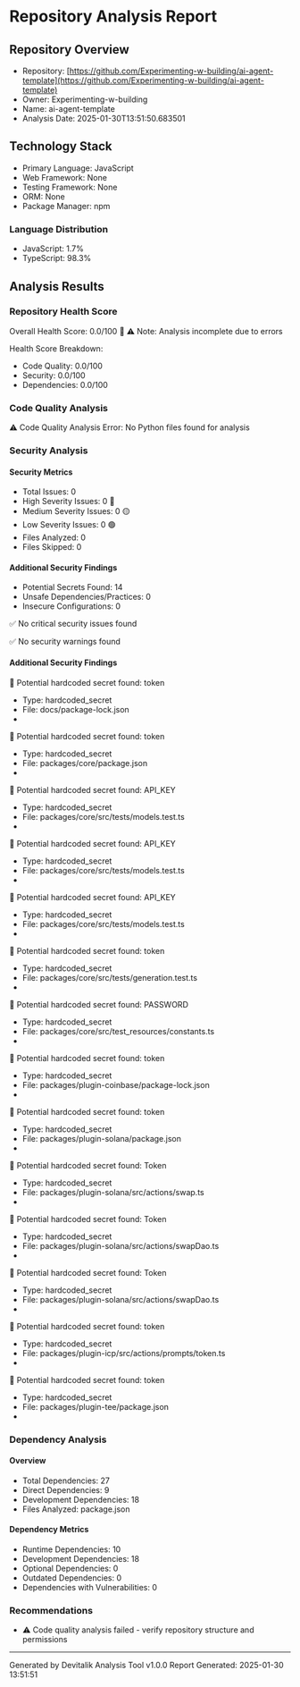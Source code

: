 # Repository Analysis Report

## Repository Overview
- Repository: [https://github.com/Experimenting-w-building/ai-agent-template](https://github.com/Experimenting-w-building/ai-agent-template)
- Owner: Experimenting-w-building
- Name: ai-agent-template
- Analysis Date: 2025-01-30T13:51:50.683501

## Technology Stack
- Primary Language: JavaScript
- Web Framework: None
- Testing Framework: None
- ORM: None
- Package Manager: npm

### Language Distribution

- JavaScript: 1.7%
- TypeScript: 98.3%

## Analysis Results

### Repository Health Score
Overall Health Score: 0.0/100 🔴
⚠️ Note: Analysis incomplete due to errors

Health Score Breakdown:
- Code Quality: 0.0/100
- Security: 0.0/100
- Dependencies: 0.0/100

### Code Quality Analysis

⚠️ Code Quality Analysis Error: No Python files found for analysis

### Security Analysis

#### Security Metrics
- Total Issues: 0
- High Severity Issues: 0 🔴
- Medium Severity Issues: 0 🟡
- Low Severity Issues: 0 🟢
- Files Analyzed: 0
- Files Skipped: 0

#### Additional Security Findings
- Potential Secrets Found: 14
- Unsafe Dependencies/Practices: 0
- Insecure Configurations: 0

✅ No critical security issues found

✅ No security warnings found

#### Additional Security Findings

🔴 Potential hardcoded secret found: token
- Type: hardcoded_secret
- File: docs/package-lock.json
- 

🔴 Potential hardcoded secret found: token
- Type: hardcoded_secret
- File: packages/core/package.json
- 

🔴 Potential hardcoded secret found: API_KEY
- Type: hardcoded_secret
- File: packages/core/src/tests/models.test.ts
- 

🔴 Potential hardcoded secret found: API_KEY
- Type: hardcoded_secret
- File: packages/core/src/tests/models.test.ts
- 

🔴 Potential hardcoded secret found: API_KEY
- Type: hardcoded_secret
- File: packages/core/src/tests/models.test.ts
- 

🔴 Potential hardcoded secret found: token
- Type: hardcoded_secret
- File: packages/core/src/tests/generation.test.ts
- 

🔴 Potential hardcoded secret found: PASSWORD
- Type: hardcoded_secret
- File: packages/core/src/test_resources/constants.ts
- 

🔴 Potential hardcoded secret found: token
- Type: hardcoded_secret
- File: packages/plugin-coinbase/package-lock.json
- 

🔴 Potential hardcoded secret found: token
- Type: hardcoded_secret
- File: packages/plugin-solana/package.json
- 

🔴 Potential hardcoded secret found: Token
- Type: hardcoded_secret
- File: packages/plugin-solana/src/actions/swap.ts
- 

🔴 Potential hardcoded secret found: Token
- Type: hardcoded_secret
- File: packages/plugin-solana/src/actions/swapDao.ts
- 

🔴 Potential hardcoded secret found: Token
- Type: hardcoded_secret
- File: packages/plugin-solana/src/actions/swapDao.ts
- 

🔴 Potential hardcoded secret found: token
- Type: hardcoded_secret
- File: packages/plugin-icp/src/actions/prompts/token.ts
- 

🔴 Potential hardcoded secret found: token
- Type: hardcoded_secret
- File: packages/plugin-tee/package.json
- 

### Dependency Analysis

#### Overview
- Total Dependencies: 27
- Direct Dependencies: 9
- Development Dependencies: 18
- Files Analyzed: package.json

#### Dependency Metrics
- Runtime Dependencies: 10
- Development Dependencies: 18
- Optional Dependencies: 0
- Outdated Dependencies: 0
- Dependencies with Vulnerabilities: 0

### Recommendations
- ⚠️ Code quality analysis failed - verify repository structure and permissions

---
Generated by Devitalik Analysis Tool v1.0.0
Report Generated: 2025-01-30 13:51:51